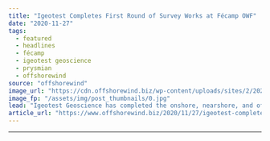 ```yaml
---
title: "Igeotest Completes First Round of Survey Works at Fécamp OWF"
date: "2020-11-27"
tags: 
  - featured
  - headlines
  - fécamp
  - igeotest geoscience
  - prysmian
  - offshorewind
source: "offshorewind"
image_url: "https://cdn.offshorewind.biz/wp-content/uploads/sites/2/2020/11/27111002/Igeotest_Fecamp.jpg"
image_fp: "/assets/img/post_thumbnails/0.jpg"
lead: "Igeotest Geoscience has completed the onshore, nearshore, and offshore geophysical and hydrographical campaigns, and"
article_url: "https://www.offshorewind.biz/2020/11/27/igeotest-completes-first-round-of-survey-works-at-fecamp-owf/"
---
```


---
